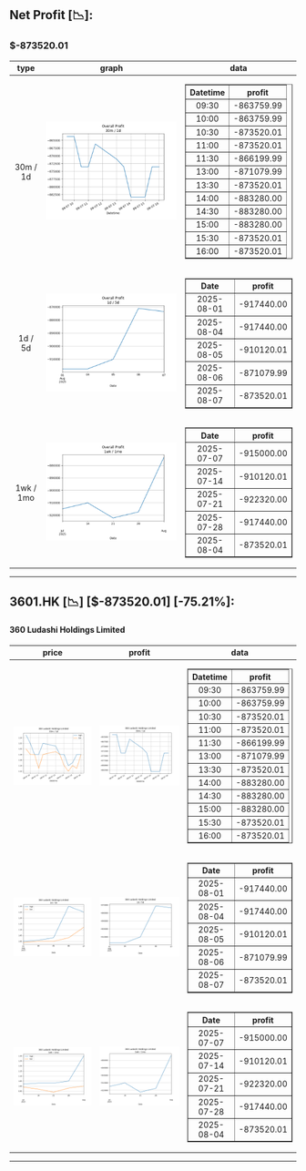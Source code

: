 ## Net Profit [📉]:
### $-873520.01
|type|graph|data|
|:---:|:---:|:---:|
|30m / 1d|![net_profit](image/overall_30m-1d.png)|<table border="1" class="dataframe"> <thead> <tr style="text-align: center;"> <th>Datetime</th> <th>profit</th> </tr> </thead> <tbody> <tr> <td>09:30</td> <td>-863759.99</td> </tr> <tr> <td>10:00</td> <td>-863759.99</td> </tr> <tr> <td>10:30</td> <td>-873520.01</td> </tr> <tr> <td>11:00</td> <td>-873520.01</td> </tr> <tr> <td>11:30</td> <td>-866199.99</td> </tr> <tr> <td>13:00</td> <td>-871079.99</td> </tr> <tr> <td>13:30</td> <td>-873520.01</td> </tr> <tr> <td>14:00</td> <td>-883280.00</td> </tr> <tr> <td>14:30</td> <td>-883280.00</td> </tr> <tr> <td>15:00</td> <td>-883280.00</td> </tr> <tr> <td>15:30</td> <td>-873520.01</td> </tr> <tr> <td>16:00</td> <td>-873520.01</td> </tr> </tbody></table>|
|1d / 5d|![net_profit](image/overall_1d-5d.png)|<table border="1" class="dataframe"> <thead> <tr style="text-align: center;"> <th>Date</th> <th>profit</th> </tr> </thead> <tbody> <tr> <td>2025-08-01</td> <td>-917440.00</td> </tr> <tr> <td>2025-08-04</td> <td>-917440.00</td> </tr> <tr> <td>2025-08-05</td> <td>-910120.01</td> </tr> <tr> <td>2025-08-06</td> <td>-871079.99</td> </tr> <tr> <td>2025-08-07</td> <td>-873520.01</td> </tr> </tbody></table>|
|1wk / 1mo|![net_profit](image/overall_1wk-1mo.png)|<table border="1" class="dataframe"> <thead> <tr style="text-align: center;"> <th>Date</th> <th>profit</th> </tr> </thead> <tbody> <tr> <td>2025-07-07</td> <td>-915000.00</td> </tr> <tr> <td>2025-07-14</td> <td>-910120.01</td> </tr> <tr> <td>2025-07-21</td> <td>-922320.00</td> </tr> <tr> <td>2025-07-28</td> <td>-917440.00</td> </tr> <tr> <td>2025-08-04</td> <td>-873520.01</td> </tr> </tbody></table>|
---
## 3601.HK [📉] [$-873520.01] [-75.21%]:
#### 360 Ludashi Holdings Limited
|price|profit|data|
|:---:|:---:|:---:|
|![price](image/3601.HK_30m-1d_price.png)|![profit](image/3601.HK_30m-1d_profit.png)|<table border="1" class="dataframe"> <thead> <tr style="text-align: center;"> <th>Datetime</th> <th>profit</th> </tr> </thead> <tbody> <tr> <td>09:30</td> <td>-863759.99</td> </tr> <tr> <td>10:00</td> <td>-863759.99</td> </tr> <tr> <td>10:30</td> <td>-873520.01</td> </tr> <tr> <td>11:00</td> <td>-873520.01</td> </tr> <tr> <td>11:30</td> <td>-866199.99</td> </tr> <tr> <td>13:00</td> <td>-871079.99</td> </tr> <tr> <td>13:30</td> <td>-873520.01</td> </tr> <tr> <td>14:00</td> <td>-883280.00</td> </tr> <tr> <td>14:30</td> <td>-883280.00</td> </tr> <tr> <td>15:00</td> <td>-883280.00</td> </tr> <tr> <td>15:30</td> <td>-873520.01</td> </tr> <tr> <td>16:00</td> <td>-873520.01</td> </tr> </tbody></table>|
|![price](image/3601.HK_1d-5d_price.png)|![profit](image/3601.HK_1d-5d_profit.png)|<table border="1" class="dataframe"> <thead> <tr style="text-align: center;"> <th>Date</th> <th>profit</th> </tr> </thead> <tbody> <tr> <td>2025-08-01</td> <td>-917440.00</td> </tr> <tr> <td>2025-08-04</td> <td>-917440.00</td> </tr> <tr> <td>2025-08-05</td> <td>-910120.01</td> </tr> <tr> <td>2025-08-06</td> <td>-871079.99</td> </tr> <tr> <td>2025-08-07</td> <td>-873520.01</td> </tr> </tbody></table>|
|![price](image/3601.HK_1wk-1mo_price.png)|![profit](image/3601.HK_1wk-1mo_profit.png)|<table border="1" class="dataframe"> <thead> <tr style="text-align: center;"> <th>Date</th> <th>profit</th> </tr> </thead> <tbody> <tr> <td>2025-07-07</td> <td>-915000.00</td> </tr> <tr> <td>2025-07-14</td> <td>-910120.01</td> </tr> <tr> <td>2025-07-21</td> <td>-922320.00</td> </tr> <tr> <td>2025-07-28</td> <td>-917440.00</td> </tr> <tr> <td>2025-08-04</td> <td>-873520.01</td> </tr> </tbody></table>|
---
